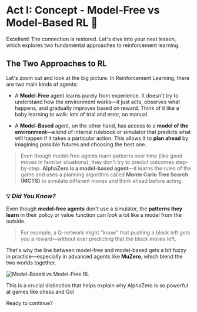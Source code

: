 # Act I: Concept - Model-Free vs Model-Based RL 🧠

Excellent! The connection is restored. Let's dive into your next lesson, which explores two fundamental approaches to reinforcement learning.

## The Two Approaches to RL

Let's zoom out and look at the big picture. In Reinforcement Learning, there are two main kinds of agents:

- A **Model-Free** agent learns purely from experience. It doesn't try to understand how the environment works—it just acts, observes what happens, and gradually improves based on reward. Think of it like a baby learning to walk: lots of trial and error, no manual.

- A **Model-Based** agent, on the other hand, has access to a **model of the environment**—a kind of internal rulebook or simulator that predicts what will happen if it takes a particular action. This allows it to **plan ahead** by imagining possible futures and choosing the best one.

> Even though model-free agents learn patterns over time (like good moves in familiar situations), they don't try to predict outcomes step-by-step. **AlphaZero is a model-based agent**—it learns the rules of the game and uses a planning algorithm called **Monte Carlo Tree Search (MCTS)** to simulate different moves and think ahead before acting.

### 💡 *Did You Know?*  
Even though **model-free agents** don't use a simulator, the **patterns they learn** in their policy or value function can *look* a lot like a model from the outside.

> For example, a Q-network might "know" that pushing a block left gets you a reward—without ever predicting that the block moves left.

That's why the line between model-free and model-based gets a bit fuzzy in practice—especially in advanced agents like **MuZero**, which blend the two worlds together.

![Model-Based vs Model-Free RL](https://miro.medium.com/v2/resize:fit:1400/1*hAUoHuBgMF5yOVVPK8jQ-Q.png)

This is a crucial distinction that helps explain why AlphaZero is so powerful at games like chess and Go!

Ready to continue?